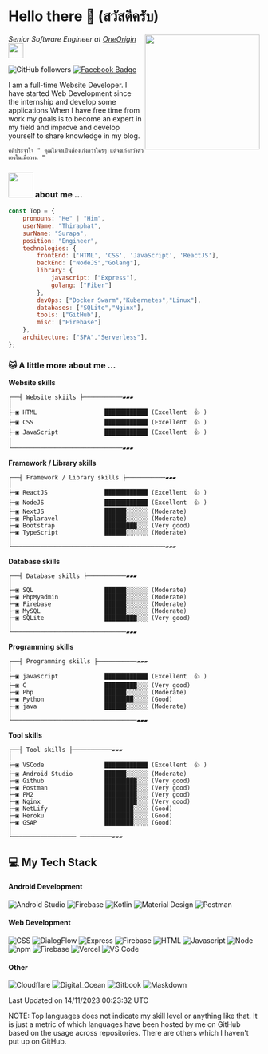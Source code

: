 # Hello there 👋 (สวัสดีครับ)

<img align='right' src="https://media.giphy.com/media/qgQUggAC3Pfv687qPC/giphy.gif" width="230">
<p><em>Senior Software Engineer at <a href="https://www.oneorigin.us/">OneOrigin
</a><img src="https://media.giphy.com/media/WUlplcMpOCEmTGBtBW/giphy.gif" width="30"> 
</em></p>

![GitHub followers](https://img.shields.io/github/followers/anmol098?label=Follow&style=social)
[![Facebook Badge](https://img.shields.io/badge/-thiraphat.surapa-blue?style=flat&logo=Facebook&logoColor=white&link=https://www.facebook.com/thiraphat.surapa/)](https://www.facebook.com/thiraphat.surapa/)

I am a full-time Website Developer. I have started Web Development since the internship and develop some applications When I have free time from work my goals is to become an expert in my field and improve and develop yourself to share knowledge in my blog.

    คติประจําใจ " คุณไม่จำเป็นต้องเก่งกว่าใครๆ แต่จงเก่งกว่าตัวเองในเมื่อวาน "

### <img src="https://media.giphy.com/media/VgCDAzcKvsR6OM0uWg/giphy.gif" width="50"> about me ...  

```javascript
const Top = {
    pronouns: "He" | "Him",
    userName: "Thiraphat",
    surName: "Surapa",
    position: "Engineer",
    technologies: {
        frontEnd: ['HTML', 'CSS', 'JavaScript', 'ReactJS'],
        backEnd: ["NodeJS","Golang"],
        library: {
            javascript: ["Express"],
            golang: ["Fiber"]
        },
        devOps: ["Docker Swarm","Kubernetes","Linux"],
        databases: ["SQLite","Nginx"],
        tools: ["GitHub"],
        misc: ["Firebase"]
    },
    architecture: ["SPA","Serverless"],
};

```
### 🐱 A little more about me ...

**Website skills** 
```text
┌──┤ Website skiils ├───────────▰▰▰
│
├─▣ HTML                   ████████████ (Excellent  👍 )
├─▣ CSS                    ████████████ (Excellent  👍 )
├─▣ JavaScript             ████████████ (Excellent  👍 )
│
└───────────────────────────────▰▰▰
```

**Framework / Library skills** 
```text
┌──┤ Framework / Library skills ├───────────▰▰▰
│
├─▣ ReactJS                ████████████ (Excellent  👍 )
├─▣ NodeJS                 ████████████ (Excellent  👍 )
├─▣ NextJS                 ██████░░░░░░ (Moderate)
├─▣ Phplaravel             ██████░░░░░░ (Moderate)
├─▣ Bootstrap              █████████░░░ (Very good)
├─▣ TypeScript             ██████░░░░░░ (Moderate)
│
└───────────────────────────────────────────▰▰▰
```

**Database skills**
```text
┌──┤ Database skills ├───────────▰▰▰
│
├─▣ SQL                    ██████░░░░░░ (Moderate)
├─▣ PhpMyadmin             ██████░░░░░░ (Moderate)
├─▣ Firebase               ██████░░░░░░ (Moderate)
├─▣ MySQL                  ██████░░░░░░ (Moderate)
├─▣ SQLite                 █████████░░░ (Very good)
│
└────────────────────────────────▰▰▰
```

**Programming skills**
```text
┌──┤ Programming skills ├───────────▰▰▰
│
├─▣ javascript             ████████████ (Excellent  👍 )
├─▣ C                      █████████░░░ (Very good)
├─▣ Php                    ██████░░░░░░ (Moderate)
├─▣ Python                 ████████░░░░ (Good)
├─▣ java                   ██████░░░░░░ (Moderate)
│
└───────────────────────────────────▰▰▰
```
**Tool skills**
```text
┌──┤ Tool skills ├───────────▰▰▰
│
├─▣ VSCode                 ████████████ (Excellent  👍 )
├─▣ Android Studio         ██████░░░░░░ (Moderate)
├─▣ Github                 █████████░░░ (Very good)
├─▣ Postman                █████████░░░ (Very good)
├─▣ PM2                    █████████░░░ (Very good)
├─▣ Nginx                  █████████░░░ (Very good)
├─▣ NetLify                ████████░░░░ (Good)
├─▣ Heroku                 ████████░░░░ (Good)
├─▣ GSAP                   ████████░░░░ (Good)
│
└────────────────── ─────────▰▰▰
```

## 💻 My Tech Stack

#### Android Development
![Android Studio](https://img.shields.io/badge/Android_Studio-3DDC84?style=for-the-badge&logo=android-studio&logoColor=white)
![Firebase](https://img.shields.io/badge/firebase-ffca28?style=for-the-badge&logo=firebase&logoColor=black)
![Kotlin](https://img.shields.io/badge/Kotlin-0095D5?&style=for-the-badge&logo=kotlin&logoColor=white)
![Material Design](https://img.shields.io/badge/material%20design-757575?style=for-the-badge&logo=material%20design&logoColor=white)
![Postman](https://img.shields.io/badge/Postman-FF6C37?style=for-the-badge&logo=Postman&logoColor=white)

#### Web Development
![CSS](https://img.shields.io/badge/CSS3-1572B6?style=for-the-badge&logo=css3&logoColor=white)
![DialogFlow](https://img.shields.io/badge/dialogflow-FF9800?style=for-the-badge&logo=dialogflow&logoColor=white)
![Express](https://img.shields.io/badge/Express.js-000000?style=for-the-badge&logo=express&logoColor=white)
![Firebase](https://img.shields.io/badge/firebase-ffca28?style=for-the-badge&logo=firebase&logoColor=black)
![HTML](https://img.shields.io/badge/HTML5-E34F26?style=for-the-badge&logo=html5&logoColor=white)
![Javascript](https://img.shields.io/badge/JavaScript-323330?style=for-the-badge&logo=javascript&logoColor=F7DF1E)
![Node](https://img.shields.io/badge/Node.js-339933?style=for-the-badge&logo=nodedotjs&logoColor=white)
![npm](https://img.shields.io/badge/npm-CB3837?style=for-the-badge&logo=npm&logoColor=white)
![Firebase](https://img.shields.io/badge/firebase-ffca28?style=for-the-badge&logo=firebase&logoColor=black)
![Vercel](https://img.shields.io/badge/Vercel-000000?style=for-the-badge&logo=vercel&logoColor=white)
![VS Code](https://img.shields.io/badge/Visual_Studio_Code-0078D4?style=for-the-badge&logo=visual%20studio%20code&logoColor=white)

#### Other
![Cloudflare](https://img.shields.io/badge/Cloudflare-F38020?style=for-the-badge&logo=Cloudflare&logoColor=white)
![Digital_Ocean](https://img.shields.io/badge/Digital_Ocean-0080FF?style=for-the-badge&logo=DigitalOcean&logoColor=white)
![Gitbook](https://img.shields.io/badge/GitBook-7B36ED?style=for-the-badge&logo=gitbook&logoColor=white)
![Maskdown](https://img.shields.io/badge/Markdown-000000?style=for-the-badge&logo=markdown&logoColor=white)

 Last Updated on 14/11/2023 00:23:32 UTC

 NOTE: Top languages does not indicate my skill level or anything like that. It is just a metric of which languages have been hosted by me on GitHub based on the usage across repositories. There are others which I haven't put up on GitHub.


